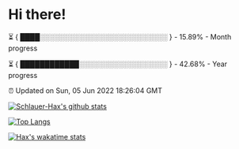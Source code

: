# Hi there!

⏳ { ████░░░░░░░░░░░░░░░░░░░░░░░░░░ } - 15.89% - Month progress

⏳ { ████████████░░░░░░░░░░░░░░░░░░ } - 42.68% - Year progress

⏰ Updated on Sun, 05 Jun 2022 18:26:04 GMT


[![Schlauer-Hax's github stats](https://github-readme-stats.vercel.app/api?username=Schlauer-Hax&show_icons=true&theme=dark&count_private=true)](https://github.com/Schlauer-Hax)


[![Top Langs](https://github-readme-stats.vercel.app/api/top-langs/?username=Schlauer-Hax&layout=compact&theme=dark)](https://github.com/Schlauer-Hax?tab=repositories)


[![Hax's wakatime stats](https://github-readme-stats.vercel.app/api/wakatime?username=Hax&theme=dark)](https://wakatime.com/@Hax)

